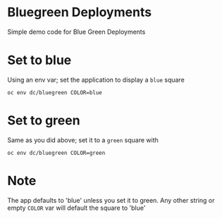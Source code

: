 # Bluegreen Deployments
Simple demo code for Blue Green Deployments

# Set to blue

Using an env var; set the application to display a `blue` square

`oc env dc/bluegreen COLOR=blue`

# Set to green

Same as you did above; set it to a `green` square with

`oc env dc/bluegreen COLOR=green`

# Note

The app defaults to 'blue' unless you set it to green. Any other string or empty `COLOR` var will default the square to 'blue'
